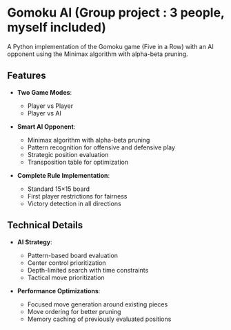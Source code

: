 # Gomoku AI (Group project : 3 people, myself included)

A Python implementation of the Gomoku game (Five in a Row) with an AI opponent using the Minimax algorithm with alpha-beta pruning.

## Features

- **Two Game Modes**:
  - Player vs Player
  - Player vs AI

- **Smart AI Opponent**:
  - Minimax algorithm with alpha-beta pruning
  - Pattern recognition for offensive and defensive play
  - Strategic position evaluation
  - Transposition table for optimization

- **Complete Rule Implementation**:
  - Standard 15×15 board
  - First player restrictions for fairness
  - Victory detection in all directions

## Technical Details

- **AI Strategy**:
  - Pattern-based board evaluation
  - Center control prioritization
  - Depth-limited search with time constraints
  - Tactical move prioritization

- **Performance Optimizations**:
  - Focused move generation around existing pieces
  - Move ordering for better pruning
  - Memory caching of previously evaluated positions

